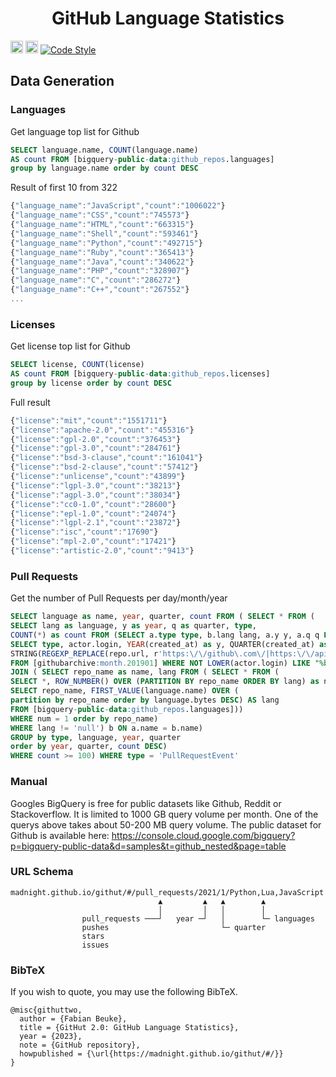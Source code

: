 <p align="center">
    <h1 align="center">GitHub Language Statistics<br></h1>
</p>

<a href="https://www.gnu.org/licenses/agpl-3.0.en.html"><img height="20" src="https://img.shields.io/badge/license-AGPL--3.0-brightgreen.svg" alt="License (AGPL-3.0)"></a>
<a href="https://codeclimate.com/github/madnight/githut"><img height="20" src="https://codeclimate.com/github/madnight/githut/badges/issue_count.svg" alt="Issue Count"></a>
<a href="https://github.com/prettier/prettier"><img src="https://img.shields.io/badge/code_style-prettier-blue.svg" alt="Code Style"></a>
<img src="https://i.imgur.com/WK7zKol.png" alt=""></p>

## Data Generation
### Languages
Get language top list for Github
```SQL
SELECT language.name, COUNT(language.name)
AS count FROM [bigquery-public-data:github_repos.languages]
group by language.name order by count DESC
```

Result of first 10 from 322
```JavaScript
{"language_name":"JavaScript","count":"1006022"}
{"language_name":"CSS","count":"745573"}
{"language_name":"HTML","count":"663315"}
{"language_name":"Shell","count":"593461"}
{"language_name":"Python","count":"492715"}
{"language_name":"Ruby","count":"365413"}
{"language_name":"Java","count":"340622"}
{"language_name":"PHP","count":"328907"}
{"language_name":"C","count":"286272"}
{"language_name":"C++","count":"267552"}
...
```
### Licenses
Get license top list for Github
```SQL
SELECT license, COUNT(license)
AS count FROM [bigquery-public-data:github_repos.licenses]
group by license order by count DESC
```

Full result
```JavaScript
{"license":"mit","count":"1551711"}
{"license":"apache-2.0","count":"455316"}
{"license":"gpl-2.0","count":"376453"}
{"license":"gpl-3.0","count":"284761"}
{"license":"bsd-3-clause","count":"161041"}
{"license":"bsd-2-clause","count":"57412"}
{"license":"unlicense","count":"43899"}
{"license":"lgpl-3.0","count":"38213"}
{"license":"agpl-3.0","count":"38034"}
{"license":"cc0-1.0","count":"28600"}
{"license":"epl-1.0","count":"24074"}
{"license":"lgpl-2.1","count":"23872"}
{"license":"isc","count":"17690"}
{"license":"mpl-2.0","count":"17421"}
{"license":"artistic-2.0","count":"9413"}
```

### Pull Requests
Get the number of Pull Requests per day/month/year
```SQL
SELECT language as name, year, quarter, count FROM ( SELECT * FROM (
SELECT lang as language, y as year, q as quarter, type,
COUNT(*) as count FROM (SELECT a.type type, b.lang lang, a.y y, a.q q FROM (
SELECT type, actor.login, YEAR(created_at) as y, QUARTER(created_at) as q,
STRING(REGEXP_REPLACE(repo.url, r'https:\/\/github\.com\/|https:\/\/api\.github\.com\/repos\/', '')) as name
FROM [githubarchive:month.201901] WHERE NOT LOWER(actor.login) LIKE "%bot%") a
JOIN ( SELECT repo_name as name, lang FROM ( SELECT * FROM (
SELECT *, ROW_NUMBER() OVER (PARTITION BY repo_name ORDER BY lang) as num FROM (
SELECT repo_name, FIRST_VALUE(language.name) OVER (
partition by repo_name order by language.bytes DESC) AS lang
FROM [bigquery-public-data:github_repos.languages]))
WHERE num = 1 order by repo_name)
WHERE lang != 'null') b ON a.name = b.name)
GROUP by type, language, year, quarter
order by year, quarter, count DESC)
WHERE count >= 100) WHERE type = 'PullRequestEvent'
```

### Manual
Googles BigQuery is free for public datasets like Github, Reddit or Stackoverflow. It is limited to 1000 GB query volume per month. One of the querys above takes about 50-200 MB query volume. The public dataset for Github is available here: https://console.cloud.google.com/bigquery?p=bigquery-public-data&d=samples&t=github_nested&page=table


### URL Schema

```
madnight.github.io/githut/#/pull_requests/2021/1/Python,Lua,JavaScript
                                 ▲         ▲   ▲        ▲
                                 │         │   │        │
                pull_requests ───┘   year ─┘   │        └─ languages
                pushes                         └─ quarter
                stars
                issues
```

### BibTeX

If you wish to quote, you may use the following BibTeX.

```
@misc{githuttwo,
  author = {Fabian Beuke},
  title = {GitHut 2.0: GitHub Language Statistics},
  year = {2023},
  note = {GitHub repository},
  howpublished = {\url{https://madnight.github.io/githut/#/}}
}
```
